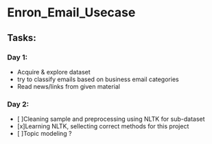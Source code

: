 # Enron_Email_Usecase
## Tasks:
### Day 1:
- Acquire & explore dataset
- try to classify emails based on business email categories
- Read news/links from given material

### Day 2:
- [ ]Cleaning sample and preprocessing using NLTK for sub-dataset
- [x]Learning NLTK, sellecting correct methods for this project
- [ ]Topic modeling ?